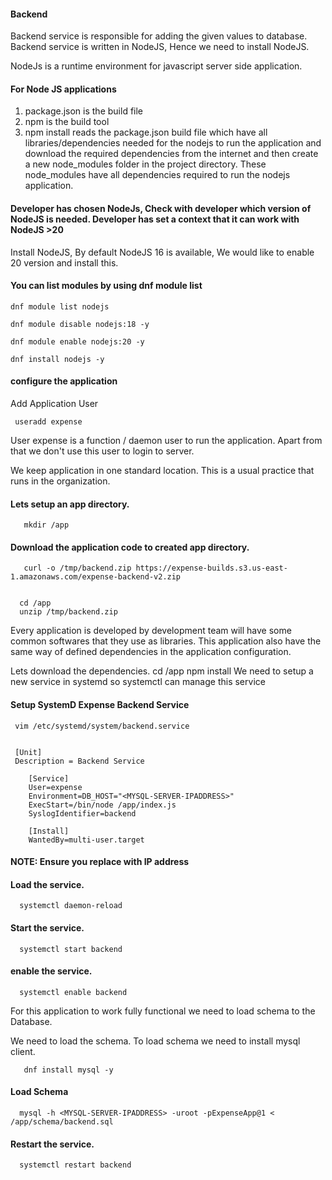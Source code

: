 #### Backend

Backend service is responsible for adding the given values to database. Backend service is written in NodeJS, Hence we need to install NodeJS.

NodeJs is a runtime environment for javascript server side application.

#### For Node JS applications

1. package.json is the build file
2. npm is the build tool
3. npm install reads the package.json build file which have all libraries/dependencies needed for the nodejs to run the application and download the required dependencies from the internet and then create a new node_modules folder in the project directory. These node_modules have all dependencies required to run the nodejs application.

#### Developer has chosen NodeJs, Check with developer which version of NodeJS is needed. Developer has set a context that it can work with NodeJS >20

Install NodeJS, By default NodeJS 16 is available, We would like to enable 20 version and install this.

#### You can list modules by using dnf module list

    dnf module list nodejs

    dnf module disable nodejs:18 -y

    dnf module enable nodejs:20 -y

    dnf install nodejs -y

#### configure the application

Add Application User

     useradd expense

User expense is a function / daemon user to run the application. Apart from that we don't use this user to login to server.

We keep application in one standard location. This is a usual practice that runs in the organization.

#### Lets setup an app directory.

       mkdir /app

#### Download the application code to created app directory.

       curl -o /tmp/backend.zip https://expense-builds.s3.us-east-1.amazonaws.com/expense-backend-v2.zip


      cd /app
      unzip /tmp/backend.zip

Every application is developed by development team will have some common softwares that they use as libraries. This application also have the same way of defined dependencies in the application configuration.

Lets download the dependencies.
cd /app
npm install
We need to setup a new service in systemd so systemctl can manage this service

#### Setup SystemD Expense Backend Service

     vim /etc/systemd/system/backend.service


     [Unit]
     Description = Backend Service

        [Service]
        User=expense
        Environment=DB_HOST="<MYSQL-SERVER-IPADDRESS>"
        ExecStart=/bin/node /app/index.js
        SyslogIdentifier=backend

        [Install]
        WantedBy=multi-user.target

#### NOTE: Ensure you replace with IP address

#### Load the service.

      systemctl daemon-reload

#### Start the service.

      systemctl start backend

#### enable the service.

      systemctl enable backend

For this application to work fully functional we need to load schema to the Database.

We need to load the schema. To load schema we need to install mysql client.

       dnf install mysql -y

#### Load Schema

      mysql -h <MYSQL-SERVER-IPADDRESS> -uroot -pExpenseApp@1 < /app/schema/backend.sql

#### Restart the service.

      systemctl restart backend
